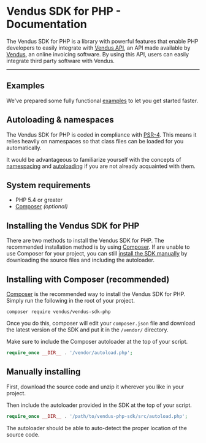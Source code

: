 # Vendus SDK for PHP - Documentation

The Vendus SDK for PHP is a library with powerful features that enable PHP developers to easily integrate with [Vendus API](https://www.vendus.pt/ws/), an API made available by [Vendus](https://www.vendus.pt/), an online invoicing software. By using this API, users can easily integrate third party software with Vendus.

---

## Examples

We've prepared some fully functional [examples](./examples) to let you get started faster.

## Autoloading & namespaces

The Vendus SDK for PHP is coded in compliance with [PSR-4](http://www.php-fig.org/psr/psr-4/). This means it relies heavily on namespaces so that class files can be loaded for you automatically.

It would be advantageous to familiarize yourself with the concepts of [namespacing](http://php.net/manual/en/language.namespaces.rationale.php) and [autoloading](http://php.net/manual/en/function.spl-autoload-register.php) if you are not already acquainted with them.

## System requirements

- PHP 5.4 or greater
- [Composer](https://getcomposer.org/) *(optional)*

## Installing the Vendus SDK for PHP

There are two methods to install the Vendus SDK for PHP. The recommended installation method is by using [Composer](#installing-with-composer-recommended). If are unable to use Composer for your project, you can still [install the SDK manually](#manually-installing) by downloading the source files and including the autoloader.

## Installing with Composer (recommended)

[Composer](https://getcomposer.org/) is the recommended way to install the Vendus SDK for PHP. Simply run the following in the root of your project.

```
composer require vendus/vendus-sdk-php
```

Once you do this, composer will edit your `composer.json` file and download the latest version of the SDK and put it in the `/vendor/` directory.

Make sure to include the Composer autoloader at the top of your script.

```php
require_once __DIR__ . '/vendor/autoload.php';
```

## Manually installing

First, download the source code and unzip it wherever you like in your project.

Then include the autoloader provided in the SDK at the top of your script.

```php
require_once __DIR__ . '/path/to/vendus-php-sdk/src/autoload.php';
```

The autoloader should be able to auto-detect the proper location of the source code.
